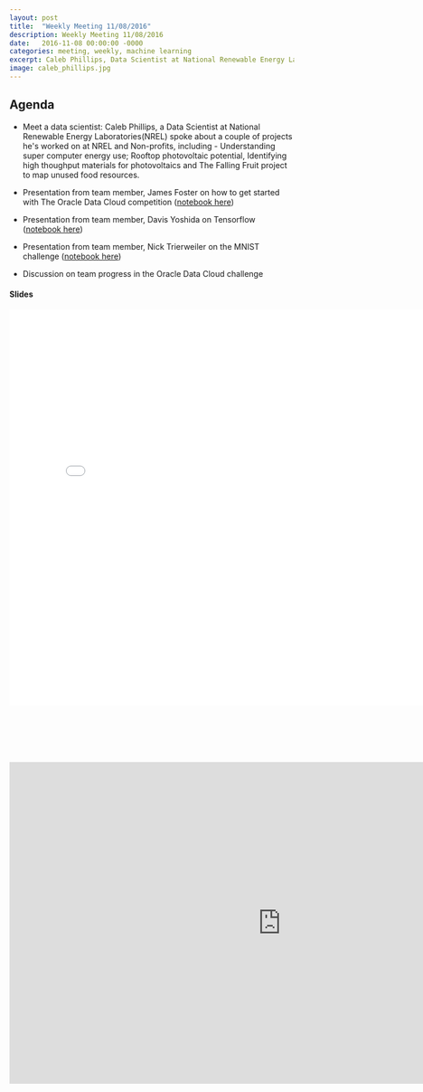 ```yaml
---
layout: post
title:  "Weekly Meeting 11/08/2016"
description: Weekly Meeting 11/08/2016
date:   2016-11-08 00:00:00 -0000
categories: meeting, weekly, machine learning
excerpt: Caleb Phillips, Data Scientist at National Renewable Energy Laboratories(NREL) spoke to us about a few projects he's worked on at NREL, involving big-data and geospatial analysis.
image: caleb_phillips.jpg
---
```


## Agenda

* Meet a data scientist: Caleb Phillips, a Data Scientist at National Renewable Energy Laboratories(NREL) spoke about a couple of projects he's worked on at NREL and Non-profits, including - Understanding super computer energy use; Rooftop photovoltaic potential, Identifying high thoughput materials for photovoltaics and The Falling Fruit project to map unused food resources.

* Presentation from team member, James Foster on how to get started with The Oracle Data Cloud competition ([notebook here](http://codata.colorado.edu/notebooks/tutorials/odc_vowpalwabbit_james_foster/))

* Presentation from team member, Davis Yoshida on Tensorflow ([notebook here](http://codata.colorado.edu/notebooks/tutorials/tensorflow_example_davis_yoshida/))

* Presentation from team member, Nick Trierweiler on the MNIST challenge ([notebook here](http://codata.colorado.edu/notebooks/tutorials/tensorflow_mnist_nick_trierweiler/))

* Discussion on team progress in the Oracle Data Cloud challenge

#### Slides
<div style="width: 800px; height: 700px; padding-bottom:100px">
  <embed src="{{ "/slides/caleb.pdf" | prepend: site.baseurl }}" width="100%" height="100%" type="application/pdf">
</div>
<iframe src="https://docs.google.com/presentation/d/1tyyrZMADOCrmKeLLaq0yOkjFG6mDceGO8_Of0RZnJl4/embed?start=false&loop=false&delayms=3000" frameborder="0" width="960" height="569" allowfullscreen="true" mozallowfullscreen="true" webkitallowfullscreen="true"></iframe>
